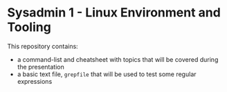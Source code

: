 # Sysadmin 1 - Linux Environment and Tooling

This repository contains:

- a command-list and cheatsheet with topics that will be covered during the presentation
- a basic text file, `grepfile` that will be used to test some regular expressions

